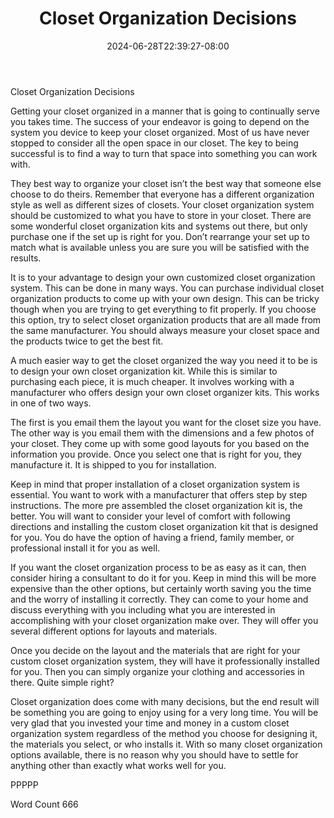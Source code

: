 ﻿---
title: "Closet Organization Decisions"
date: 2024-06-28T22:39:27-08:00
description: "Closet Organizers txt Tips for Web Success"
featured_image: "/images/Closet Organizers txt.jpg"
tags: ["Closet Organizers txt"]
---

Closet Organization Decisions

Getting your closet organized in a manner that is going to continually serve you takes time. The success of your endeavor is going to depend on the system you device to keep your closet organized. Most of us have never stopped to consider all the open space in our closet. The key to being successful is to find a way to turn that space into something you can work with.

They best way to organize your closet isn’t the best way that someone else choose to do theirs. Remember that everyone has a different organization style as well as different sizes of closets. Your closet organization system should be customized to what you have to store in your closet. There are some wonderful closet organization kits and systems out there, but only purchase one if the set up is right for you. Don’t rearrange your set up to match what is available unless you are sure you will be satisfied with the results.

It is to your advantage to design your own customized closet organization system. This can be done in many ways. You can purchase individual closet organization products to come up with your own design. This can be tricky though when you are trying to get everything to fit properly. If you choose this option, try to select closet organization products that are all made from the same manufacturer. You should always measure your closet space and the products twice to get the best fit. 

A much easier way to get the closet organized the way you need it to be is to design your own closet organization kit. While this is similar to purchasing each piece, it is much cheaper. It involves working with a manufacturer who offers design your own closet organizer kits. This works in one of two ways. 

The first is you email them the layout you want for the closet size you have. The other way is you email them with the dimensions and a few photos of your closet. They come up with some good layouts for you based on the information you provide. Once you select one that is right for you, they manufacture it. It is shipped to you for installation. 

Keep in mind that proper installation of a closet organization system is essential. You want to work with a manufacturer that offers step by step instructions. The more pre assembled the closet organization kit is, the better. You will want to consider your level of comfort with following directions and installing the custom closet organization kit that is designed for you.  You do have the option of having a friend, family member, or professional install it for you as well.

If you want the closet organization process to be as easy as it can, then consider hiring a consultant to do it for you. Keep in mind this will be more expensive than the other options, but certainly worth saving you the time and the worry of installing it correctly. They can come to your home and discuss everything with you including what you are interested in accomplishing with your closet organization make over. They will offer you several different options for layouts and materials. 

Once you decide on the layout and the materials that are right for your custom closet organization system, they will have it professionally installed for you. Then you can simply organize your clothing and accessories in there. Quite simple right? 

Closet organization does come with many decisions, but the end result will be something you are going to enjoy using for a very long time. You will be very glad that you invested your time and money in a custom closet organization system regardless of the method you choose for designing it, the materials you select, or who installs it. With so many closet organization options available, there is no reason why you should have to settle for anything other than exactly what works well for you. 

PPPPP

Word Count 666














